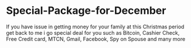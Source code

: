 # Special-Package-for-December
If you have issue in getting money for your family at this Christmas period get back to me i go special deal for you such as Bitcoin, Cashier Check, Free Credit card, MTCN, Gmail, Facebook, Spy on Spouse and many more
